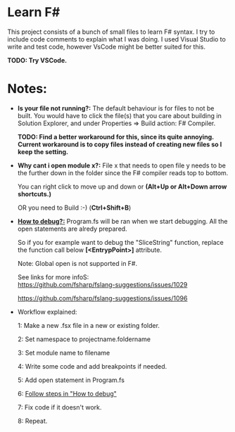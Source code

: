# Learn F#

This project consists of a bunch of small files to learn F# syntax. I try to include code comments to explain what I was doing. I used Visual Studio to write and test code, however VsCode might be better suited for this. 

**TODO: Try VSCode.**

# Notes:

* **Is your file not running?:** The default behaviour is for files to not be built. You would have to click the file(s) that you care about building in Solution Explorer, and under Properties => Build action: F# Compiler. 

    **TODO: Find a better workaround for this, since its quite annoying. Current workaround is to copy files instead of creating new files so I keep the setting.**

* **Why cant i open module x?:** File x that needs to open file y needs to be the further down in the folder since the F# compiler reads top to bottom. 

    You can right click to move up and down or **(Alt+Up or Alt+Down arrow shortcuts.)** 
    
    OR you need to Build :-) (**Ctrl+Shift+B**)

* **[How to debug?:](/#step6)** Program.fs will be ran when we start debugging. All the open statements are alredy prepared. 

    So if you for example want to debug the "SliceString" function, replace the function call below **[<EntrypPoint\>]** attribute. 
    
    Note: Global open is not supported in F#. 

    See links for more infoS:   
    https://github.com/fsharp/fslang-suggestions/issues/1029 
    
     https://github.com/fsharp/fslang-suggestions/issues/1096 
    
* Workflow explained:
    
    1: Make a new .fsx file in a new or existing folder.
    

    2: Set namespace to projectname.foldername 

    3: Set module name to filename

    4: Write some code and add breakpoints if needed.
    
    5: Add open statement in Program.fs

    6: [Follow steps in "How to debug"](/#step6)

    7: Fix code if it doesn't work.

    8: Repeat.
    
